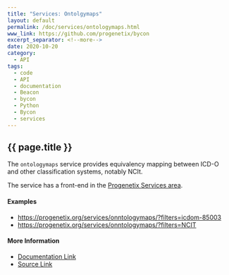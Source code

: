 ```yaml
---
title: "Services: Ontolgymaps"
layout: default
permalink: /doc/services/ontologymaps.html
www_link: https://github.com/progenetix/bycon
excerpt_separator: <!--more-->
date: 2020-10-20
category:
  - API
tags:
  - code
  - API
  - documentation
  - Beacon
  - bycon
  - Python
  - Bycon
  - services
---
```


## {{ page.title }}

The `ontologymaps` service provides equivalency mapping between ICD-O and other
classification systems, notably NCIt.

The service has a front-end in the [Progenetix Services area](https://progenetix.org/service-collection/ontologymaps).

<!--more-->

#### Examples

* <https://progenetix.org/services/onntologymaps/?filters=icdom-85003>
* <https://progenetix.org/services/onntologymaps/?filters=NCIT>

#### More Information

* [Documentation Link](https://progenetix.org/service-collection/ontologymaps)
* [Source Link](https://github.com/progenetix/bycon/blob/master/services/ontolgymaps.py)
